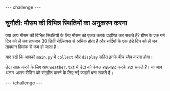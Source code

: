 \--- challenge \---

## चुनौती: मौसम की विभिन्न स्थितियों का अनुकरण करना

क्या आप मौसम की विभिन्न स्थितियों के लिए मौसम को एकत्र करके प्रदर्शित कर सकते हैं? ग्रीष्म के एक गर्म दिन को लें जब तापमान 30 डिग्री सेल्सियस से अधिक होता है और सर्दियों के एक ठंडे दिन को लें जब तापमान हिमांक से कम हो जाता है।

याद रखें कि आपको `main.py` में `collect` और `display` सहित इनके बीच स्वैप करना होगा।

डेटा साफ़ करने के लिए आप `weather.txt` में डेटा को केवल हाइलाइट करके हटा सकते हैं। या आप अलग-अलग रीडिंग को संगृहीत करने के लिए नई फाइलें बना सकते हैं।

\--- /challenge \---